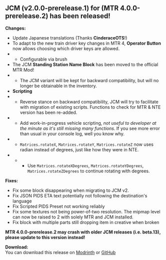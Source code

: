 ## JCM (v2.0.0-prerelease.1) for (MTR 4.0.0-prerelease.2) has been released!

**Changes:**
- Update Japanese translations (Thanks **CinderaceOTS**!)
- To adapt to the new train driver key changes in MTR 4, **Operator Button** now allows choosing which driver keys are allowed.
- - Configurable via brush
- The JCM **Standing Station Name Block** has been moved to the official MTR Mod!
- - The JCM variant will be kept for backward compatibility, but will no longer be obtainable in the inventory.
- **Scripting**
- - Reverse stance on backward compatibility, JCM will try to facilitate with migration of existing scripts. Functions to check for MTR & NTE version has been re-added.
- - Add work-in-progress vehicle scripting, *not useful to developer at the minute as it's still missing many functions*. If you see more error than usual in your console log, well you know why.
- - `Matrices.rotateX`, `Matrices.rotateY`, `Matrices.rotateZ` now uses radian instead of degrees, just like how they were in NTE.
- - - Use `Matrices.rotateXDegrees`, `Matrices.rotateYDegrees`, `Matrices.rotateZDegrees` to continue rotating with degrees.

**Fixes:**
- Fix some block disappearing when migrating to JCM v2.
- Fix JSON PIDS ETA text potentially not following the destination's language
- Fix Scripted PIDS Preset not working reliably
- Fix some textures not being power-of-two resolution. The mipmap level can now be raised to 2 with solely MTR and JCM installed.
- Fix block with multiple parts still dropping item in creative when broken

**MTR 4.0.0-prerelease.2 may crash with older JCM releases (i.e. beta.13), please update to this version instead!**

**Download:**  
You can download this release on [Modrinth](https://modrinth.com/mod/jcm) or [GitHub](https://github.com/DistrictOfJoban/Joban-Client-Mod/releases)
